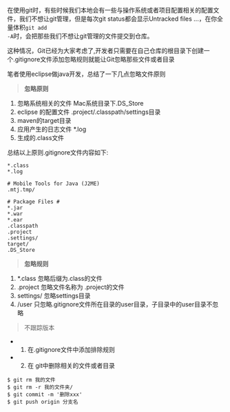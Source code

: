 在使用git时，有些时候我们本地会有一些与操作系统或者项目配置相关的配置文件，我们不想让git管理，但是每次git status都会显示Untracked files ...，在你全量体积<code>git add -A</code>时，会把那些我们不想让git管理的文件提交到仓库。

这种情况，Git已经为大家考虑了,开发者只需要在自己仓库的根目录下创建一个.gitignore文件添加忽略规则就能让Git忽略那些文件或者目录

笔者使用eclipse做java开发，总结了一下几点忽略文件原则

> **忽略原则**
1.  忽略系统相关的文件   Mac系统目录下.DS_Store
2.  eclipse 的配置文件 .project/.classpath/settings目录
3.  maven的target目录
4. 应用产生的日志文件 *.log
5. 生成的.class文件

总结以上原则.gitignore文件内容如下:

```
*.class
*.log

# Mobile Tools for Java (J2ME)
.mtj.tmp/

# Package Files #
*.jar
*.war
*.ear
.classpath
.project
.settings/
target/
.DS_Store
```

> **忽略规则**

1. *.class 忽略后缀为.class的文件
2. .project 忽略文件名称为 .project的文件
3. settings/ 忽略settings目录
4. /user  只忽略.gitignore文件所在目录的user目录，子目录中的user目录不忽略


> 不跟踪版本
* 1. 在.gitignore文件中添加排除规则
* 2. 在 git中删除相关的文件或者目录

```
$ git rm 我的文件
$ git rm -r 我的文件夹/
$ git commit -m '删除xxx'
$ git push origin 分支名
```
